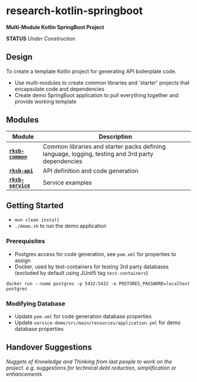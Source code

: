 # research-kotlin-springboot

**Multi-Module Kotlin SpringBoot Project**

**STATUS** _Under Construction_


## Design

To create a template Kotlin project for generating API boilerplate code.

* Use multi-modules to create common libraries and 'starter' projects that encapsulate code and dependencies
* Create demo SpringBoot application to pull everything together and provide working template


## Modules

Module          | Description
--------------- | ------------- 
[**`rksb-common`**](./rksb-common/README.md)    |  Common libraries and starter packs defining language, logging, testing and 3rd party dependencies
[**`rksb-api`**](./rksb-api/README.md)          |  API definition and code generation
[**`rksb-service`**](./rksb-service/README.md)  |  Service examples


## Getting Started

* `mvn clean install`
* `./demo.sh` to run the demo application

### Prerequisites

* Postgres access for code generation, see `pom.xml` for properties to assign
* Docker, used by test-containers for testing 3rd party databases (excluded by default using JUnit5 tag `test-containers`) 

```
docker run --name postgres -p 5432:5432 -e POSTGRES_PASSWORD=localhost postgres
```

### Modifying Database

* Update `pom.xml` for code generation database properties
* Update `service-demo/src/main/resources/application.yml` for demo database properties

## Handover Suggestions

_Nuggets of Knowledge and Thinking from last people to work on the project._
_e.g. suggestions for technical debt reduction, simplification or enhancements_

